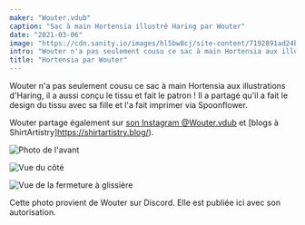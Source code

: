 ```yaml
---
maker: "Wouter.vdub"
caption: "Sac à main Hortensia illustré Haring par Wouter"
date: "2021-03-06"
image: "https://cdn.sanity.io/images/hl5bw8cj/site-content/7192891ad24b1dc1ccb1a4093dc70e3678bb65c7-661x612.jpg"
intro: "Wouter n'a pas seulement cousu ce sac à main Hortensia aux illustrations d'Haring, il a aussi conçu le tissu et fait le patron ! Il a partagé qu'il a fait le design du tissu avec sa fille et l'a fait imprimer via Spoonflower."
title: "Hortensia par Wouter"
---
```


Wouter n'a pas seulement cousu ce sac à main Hortensia aux illustrations d'Haring, il a aussi conçu le tissu et fait le patron ! Il a partagé qu'il a fait le design du tissu avec sa fille et l'a fait imprimer via Spoonflower.

Wouter partage également sur [son Instagram @Wouter.vdub](https://www.instagram.com/Wouter.vdub/) et [blogs à ShirtArtistry]https://shirtartistry.blog/).

![Photo de l'avant](https://posts.freesewing.org/uploads/hortensia_by_wouter_hortensia2_ec8a517447.jpg "Photo de l'avant")

![Vue du côté](https://posts.freesewing.org/uploads/hortensia_by_wouter_hortensia3_9946bc8cde.jpg "Vue du côté")

![Vue de la fermeture à glissière](hortensia4.jpg)

<Note>

Cette photo provient de Wouter sur Discord. Elle est publiée ici avec son autorisation.

</Note>
